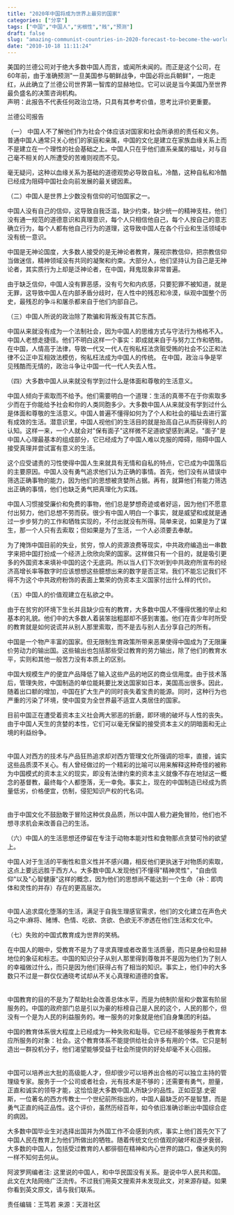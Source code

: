 ```yaml
---
title: "2020年中国将成为世界上最穷的国家"
categories: ["分享"]
tags: ["中国","中国人","劣根性","贱","预测"]
draft: false
slug: "amazing-communist-countries-in-2020-forecast-to-become-the-worlds-poorest-countries"
date: "2010-10-18 11:11:24"
---
```


<p>美国的兰德公司对于绝大多数中国人而言，或闻所未闻的。而正是这个公司，在60年前，由于准确预测"一旦美国参与朝鲜战争，中国必将出兵朝鲜"，一炮走红，从此确立了兰德公司世界第一智库的显赫地位。它可以说是当今美国乃至世界最负盛名的决策咨询机构。<br>
声明：此报告不代表任何政治立场，只具有其参考价值，思考比评价更重要。</p>
<p>兰德公司报告</p>
<p>（一） 中国人不了解他们作为社会个体应该对国家和社会所承担的责任和义务。普通中国人通常只关心他们的家庭和亲属，中国的文化是建立在家族血缘关系上而不是建立在一个理性的社会基础之上。中国人只在乎他们直系亲属的福址，对与自己毫不相关的人所遭受的苦难则视而不见。</p>
<p>毫无疑问，这种以血缘关系为基础的道德观势必导致自私，冷酷，这种自私和冷酷已经成为阻碍中国社会向前发展的最关键因素。</p>
<p>（二）中国人是世界上少数没有信仰的可怕国家之一。</p>
<p>中国人没有自己的信仰，这导致自我泛滥，缺少约束，缺少统一的精神支柱，他们没有通一规范的道德意识和真理意识，每个人只相信他自己，每个人按自己的意志确立行为，每个人都有他自己行为的道理，这导致中国人在各个行业和生活领域中没有统一意识。</p>
<p>中国是无神论国度，大多数人接受的是无神论者教育，蔑视宗教信仰，把宗教信仰当做迷信，精神领域没有共同的凝聚和约束。大部分人，他们坚持认为自己是无神论者，其实质行为上却是泛神论者，在中国，拜鬼现象非常普遍。</p>
<p>由于缺乏信仰，中国人没有罪恶感，没有亏欠和内疚感，只要犯罪不被知道，就是无罪，这导致中国人在内部矛盾分歧时，在人性中的残忍和冷漠，纵观中国整个历史，最残忍的争斗和屠杀都来自于他们内部自己。</p>
<p>（三）中国人所说的政治除了欺骗和背叛没有其它东西。</p>
<p>中国从来就没有成为一个法制社会，因为中国人的思维方式与守法行为格格不入。中国人老想走捷径。他们不明白这样一个事实：即成就来自于与努力工作和牺牲。在中国，人情高于法律，导致一代又一代人在徇私枉法贪赃受贿的社会不公正和法律不公正中互相效法模仿，徇私枉法成为中国人的传统。 在中国，政治斗争是罕见残酷而无情的，政治斗争让中国一代一代人失去人性。</p>
<p>（四）大多数中国人从来就没有学到过什么是体面和尊敬的生活意义。</p>
<p>中国人倾向于索取而不给予。他们需要明白一个道理：生活的真蒂不在于你索取多少而在于你能给予社会和你的人类同胞多少。大多数中国人从来就没有学到过什么是体面和尊敬的生活意义。中国人普遍不懂得如何为了个人和社会的福址去进行富有成效的生活。潜意识里，中国人视他们的生活目的就是抬高自己从而获得别人的认知。这样一来，一个人就会对"保有面子"这样微不足道欲望感到满足。"面子"是中国人心理最基本的组成部分，它已经成为了中国人难以克服的障碍，阻碍中国人接受真理并尝试富有意义的生活。</p>
<p>这个应受谴责的习性使得中国人生来就具有无情和自私的特点，它已成为中国落后的主要原因。中国人没有勇气追求他们认为正确的事情。首先，他们没有从错误中筛选正确事物的能力，因为他们的思想被贪婪所占据。再有，就算他们有能力筛选出正确的事情，他们也缺乏勇气把真理化为实践。</p>
<p>中国人习惯接受廉价和免费的事物，他们总是梦想奇迹或者好运，因为他们不愿意付出努力，他们总想不劳而获。很少有中国人明白一个事实，就是威望和成就是通过一步步努力的工作和牺牲实现的，不付出就没有所得。简单来说，如果是为了谋生，那一个人只有去索取；但如果是为了生活，一个人必须要去奉献。</p>
<p>为了掩饰中国目前的失业，贫穷，惊人的资源浪费等现实，中共政府编造出一串数字来把中国打扮成一个经济上欣欣向荣的国家。这样做只有一个目的，就是吸引更多的外国资本来填补中国的这个无底洞。所以当人们下次听到中共政府所宣布的经济高增长率等数字时应该想想这些臆想出来的数字是否正常。我们不能忘记我们不得不为这个中共政府粉饰的表面上繁荣的伪资本主义国家付出什么样的代价。</p>
<p>（五）中国人的价值观建立在私欲之中。</p>
<p>由于在贫穷的环境下生长并且缺少应有的教育，大多数中国人不懂得优雅的举止和基本的礼貌。他们中的大多数人着装笨拙粗鄙却不感到害羞。他们在青少年时所受的教育就是如何说谎并从别人那里索取，而不是去与别人去分享自己的所有。</p>
<p>中国是一个物产丰富的国家。但无限制生育政策所带来恶果使得中国成为了无限廉价劳动力的输出国。这些输出也包括那些受过教育的劳力输出，除了他们的教育水平，实则和其他一般苦力没有本质上的区别。</p>
<p>中国大规模生产的便宜产品降低了输入这些产品的地区的商业信用度。由于技术落后，管理失败，中国制造的单位能耗要比发达国家如日本，美国高出很多。因此，随着出口额的增加，中国在扩大生产的同时丧失着宝贵的能源。同时，这种行为也严重的污染了环境，使中国变为全世界最不适宜人类居住的国家。</p>
<p>目前中国正在遭受着资本主义社会两大邪恶的折磨，即环境的破坏与人性的丧失。由于中国人天生的贪婪的本性，它们可以毫无保留的接受资本主义的阴暗面和无止境的利益纷争。<br>　　</p>
<p>中国人对西方的技术与产品狂热追求却对西方管理文化所强调的坦率，直接，诚实这些品质漠不关心。有人曾经做过的一个精彩的比喻可以用来解释这种奇怪的被称为中国模式的资本主义的现实，即没有法律约束的资本主义就像不存在地狱这一概念的基督教，最终每个人都堕落，无一幸免。事实上，现在的中国制造已经成为质量低劣，价格便宜，仿制，侵犯知识产权的代名词。<br>　　</p>
<p>由于中国文化不鼓励敢于冒险这种优良品质，所以中国人极力避免冒险，他们也不想寻求机会来改善自己的生活。</p>
<p>（六）中国人的生活思想还停留在专注于动物本能对性和食物那点贪婪可怜的欲望上。</p>
<p>中国人对于生活的平衡性和意义性并不感兴趣，相反他们更执迷于对物质的索取，这点上要远远胜于西方人。大多数中国人发现他们不懂得"精神灵性"，"自由信仰"以及"心智健康"这样的概念，因为他们的思想尚不能达到一个生命（补：即肉体和灵性的并存）存在的更高层次。<br>　　</p>
<p>中国人追求腐化堕落的生活，满足于自我生理感官需求，他们的文化建立在声色犬马之中:麻将、赌博、色情、吃欲、贪欲、色欲无不渗透在他们生活和文化中。</p>
<p>（七）失败的中国式教育成为世界的笑柄。</p>
<p>在中国人的眼中，受教育不是为了寻求真理或者改善生活质量，而只是身份和显赫地位的象征和标志。中国的知识分子从别人那里得到尊敬并不是因为他们为了别人的幸福做过什么，而只是因为他们获得占有了相当的知识。事实上，他们中的大多数只不过是一群仅仅通晓考试却从不关心真理和道德的食客。　<br>　</p>
<p>中国教育的目的不是为了帮助社会改善总体水平，而是为统制阶层和少数富有阶层服务的。中国的政府部门总是引以为豪的标榜自己是人民的这个，人民的那个，但没有一个是为人民的利益服务的。唯一服务的对象就是他们自身集团的利益。　　</p>
<p>中国的教育体系很大程度上已经成为一种失败和耻辱。它已经不能够服务于教育本应所服务的对象：社会。这个教育体系不能提供给社会许多有用的个体。它只是制造出一群投机分子，他们渴望能够受益于社会所提供的好处却毫不关心回报。<br>　</p>
<p>中国可以培养出大批的高级能人才，但却很少可以培养出合格的可以独立主持的管理级专家。服务于一个公司或者社会，光有技术是不够的；还需要有勇气，胆量，正直和诚实的领导才能，这恰恰是大多数中国人所缺少的品性。正如亚瑟.史密斯，一位著名的西方传教士一个世纪前所指出的，中国人最缺乏的不是智慧，而是勇气正直的纯正品性。这个评价，虽然历经百年，如今依旧准确诊断出中国综合症的病因。　</p>
<p>大多数中国毕业生对选择出国并为外国工作不会感到内疚，事实上他们首先欠下了中国人民在教育上为他们所做出的牺牲。随着传统文化价值观的破坏和逐步衰弱，大多数的中国人，包括受过教育的人都徘徊在精神和内心世界的路口，像迷失的狗一样不知何去何从。</p>
<p>阿波罗网编者注: 这里说的中国人，和中华民国没有关系。是说中华人民共和国。此文在大陆网络广泛流传。不过我们用英文搜索并未发现此文，对来源存疑。如果你看到英文原文，请与我们联系。</p>
<p>责任编辑：王笃若  来源：天涯社区</p>
